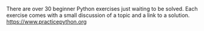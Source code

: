 There are over 30 beginner Python exercises just waiting to be solved. 
Each exercise comes with a small discussion of a topic and a link to a solution. 
https://www.practicepython.org
